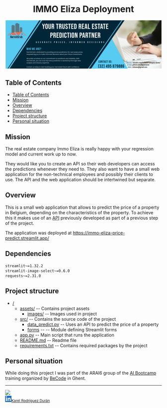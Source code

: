<h1 align="center"> IMMO Eliza Deployment </h1>
<p align="center">
    <img src="assets/images/banner.png">
</p>

## Table of Contents
- [Table of Contents](#table-of-contents)
- [Mission](#mission)
- [Overview](#overview)
- [Dependencies](#dependencies)
- [Project structure](#project-structure)
- [Personal situation](#personal-situation)

## Mission

The real estate company Immo Eliza is really happy with your regression model and current work up to now.

They would like you to create an API so their web developers can access the predictions whenever they need to. They also want to have a small web application for the non-technical employees and possibly their clients to use. The API and the web application should be intertwined but separate.

## Overview

This is a small web application that allows to predict the price of a property in Belgium, depending on the characteristics of the property. To achieve this it makes use of an <a href="https://github.com/karelrduran/immo-eliza-api">API</a> previously developed as part of a previous step of the project.

The application was deployed at https://immo-eliza-price-predict.streamlit.app/

## Dependencies
    streamlit~=1.32.2
    streamlit-image-select~=0.6.0
    requests~=2.31.0

## Project structure
- [/](/)
  - [assets/](assets) -- Contains project assets
      - [images/](assets/images) -- Images used in project
  - [src/](src) -- Contains the source code of the project
    - [data_predict.py](src/data_predict.py) -- Uses an API to predict the price of a property
    - [forms](src/forms.py) -- -- Module defining Streamlit forms
  - [app.py](app.py) -- Main script that runs the application
  - [README.md](README.md) -- Readme file
  - [requirements.txt](requirements.txt) -- Contains required packages by the project



## Personal situation
While doing this project I was part of the ARAI6 group of the <a href="https://becode.org/all-trainings/pedagogical-framework-ai-data-science/">AI Bootcamp</a> training organized by <a href="https://becode.org/">BeCode</a> in Ghent. 

______________________________________
  <img src="https://avatars.githubusercontent.com/u/106887418?s=400&u=82192b481d8f03c3eaad34ca2bd67889fce6a0c2&v=4" width=115><br><sub><img src="assets/images/linkedin.png" alt="Miniatura" width=20><a href="https://www.linkedin.com/in/karel-rodriguez-duran/">Karel Rodríguez Durán</a></sub>